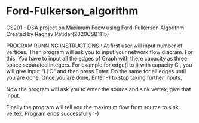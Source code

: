 # Ford-Fulkerson_algorithm
CS201 - DSA project on Maximum Foow using Ford-Fulkerson Algorithm
Created by 
Raghav Patidar(2020CSB1115)

PROGRAM RUNNING INSTRUCTIONS :
At first user will input number of vertices.
Then program will ask you to input your network flow diagram.
For this, You have to input all the edges of Graph with there capacity as three space separated integers.
For example for edge(i to j) with capacity C , you will give input "i j C" and then press Enter.
Do the same for all edges until you are done.
Once you are done, Enter -1 to stop taking further inputs.

Now the program will ask you to enter the source and sink vertex, give that input.

Finally the program will tell you the maximum flow from source to sink vertex.
Program ends successfully :-)
